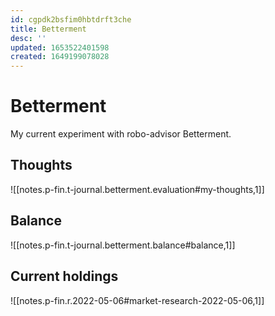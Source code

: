 ```yaml
---
id: cgpdk2bsfim0hbtdrft3che
title: Betterment
desc: ''
updated: 1653522401598
created: 1649199078028
---
```

# Betterment

My current experiment with robo-advisor Betterment. 

## Thoughts

![[notes.p-fin.t-journal.betterment.evaluation#my-thoughts,1]]

## Balance

![[notes.p-fin.t-journal.betterment.balance#balance,1]]

## Current holdings

![[notes.p-fin.r.2022-05-06#market-research-2022-05-06,1]]

